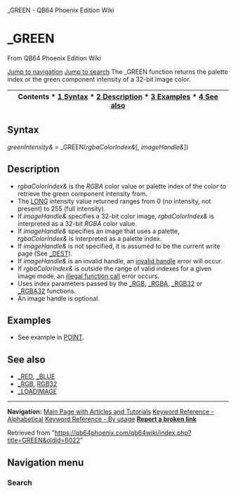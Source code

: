 


\_GREEN - QB64 Phoenix Edition Wiki








# \_GREEN



From QB64 Phoenix Edition Wiki



[Jump to navigation](#mw-head)
[Jump to search](#searchInput)
The \_GREEN function returns the palette index or the green component intensity of a 32-bit image color.


  






| Contents * [1 Syntax](#Syntax) * [2 Description](#Description) * [3 Examples](#Examples) * [4 See also](#See_also) |
| --- |


## Syntax


*greenIntensity&* = \_GREEN(*rgbaColorIndex&*[, *imageHandle&*])
  




## Description


* *rgbaColorIndex&* is the *RGBA* color value or palette index of the color to retrieve the green component intensity from.
* The [LONG](/qb64wiki/index.php/LONG "LONG") intensity value returned ranges from 0 (no intensity, not present) to 255 (full intensity).
* If *imageHandle&* specifies a 32-bit color image, *rgbaColorIndex&* is interpreted as a 32-bit *RGBA* color value.
* If *imageHandle&* specifies an image that uses a palette, *rgbaColorIndex&* is interpreted as a palette index.
* If *imageHandle&* is not specified, it is assumed to be the current write page (See [\_DEST](/qb64wiki/index.php/DEST "DEST")).
* If *imageHandle&* is an invalid handle, an [invalid handle](/qb64wiki/index.php/ERROR_Codes "ERROR Codes") error will occur.
* If *rgbaColorIndex&* is outside the range of valid indexes for a given image mode, an [illegal function call](/qb64wiki/index.php/ERROR_Codes "ERROR Codes") error occurs.
* Uses index parameters passed by the [\_RGB](/qb64wiki/index.php/RGB "RGB"), [\_RGBA](/qb64wiki/index.php/RGBA "RGBA"), [\_RGB32](/qb64wiki/index.php/RGB32 "RGB32") or [\_RGBA32](/qb64wiki/index.php/RGBA32 "RGBA32") functions.
* An image handle is optional.


  




## Examples


* See example in [POINT](/qb64wiki/index.php/POINT "POINT").


  




## See also


* [\_RED](/qb64wiki/index.php/RED "RED"), [\_BLUE](/qb64wiki/index.php/BLUE "BLUE")
* [\_RGB](/qb64wiki/index.php/RGB "RGB"), [RGB32](/qb64wiki/index.php/RGB32 "RGB32")
* [\_LOADIMAGE](/qb64wiki/index.php/LOADIMAGE "LOADIMAGE")


  






---


**Navigation:**
[Main Page with Articles and Tutorials](/qb64wiki/index.php/Main_Page "Main Page")
[Keyword Reference - Alphabetical](/qb64wiki/index.php/Keyword_Reference_-_Alphabetical "Keyword Reference - Alphabetical")
[Keyword Reference - By usage](/qb64wiki/index.php/Keyword_Reference_-_By_usage "Keyword Reference - By usage")
**[Report a broken link](https://qb64phoenix.com/forum/showthread.php?tid=2800)**  





Retrieved from "<https://qb64phoenix.com/qb64wiki/index.php?title=GREEN&oldid=6022>"




## Navigation menu








### Search





















